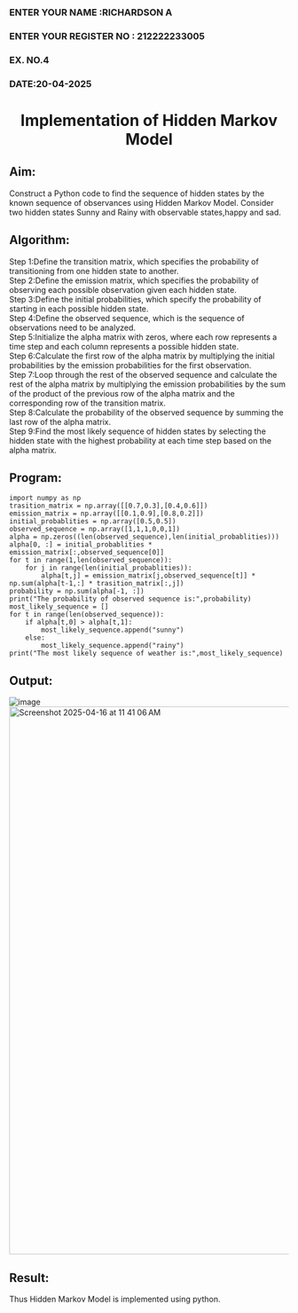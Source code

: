 <H3>ENTER YOUR NAME :RICHARDSON A</H3>
<H3>ENTER YOUR REGISTER NO : 212222233005 </H3>
<H3>EX. NO.4</H3>
<H3>DATE:20-04-2025</H3>
<H1 ALIGN =CENTER> Implementation of Hidden Markov Model</H1>

## Aim: 
Construct a Python code to find the sequence of hidden states by the known sequence of observances using Hidden Markov Model. Consider two hidden states Sunny and Rainy with observable states,happy and sad.

## Algorithm:

Step 1:Define the transition matrix, which specifies the probability of transitioning from  one hidden state to another.<br>
Step 2:Define the emission matrix, which specifies the probability of observing each possible observation given each hidden state.<br>
Step 3:Define the initial probabilities, which specify the probability of starting in each possible hidden state.<br>
Step 4:Define the observed sequence, which is the sequence of observations need to  be analyzed.<br>
Step 5:Initialize the alpha matrix with zeros, where each row represents a time step and each column represents a possible hidden state.<br>
Step 6:Calculate the first row of the alpha matrix by multiplying the initial  probabilities by the emission probabilities for the first observation.<br>
Step 7:Loop through the rest of the observed sequence and calculate the rest of the alpha matrix by multiplying the emission probabilities by the sum of the product of 
       the previous row of the alpha matrix and the corresponding row of the transition matrix.<br>
Step 8:Calculate the probability of the observed sequence by summing the last row of the alpha matrix.<br>
Step 9:Find the most likely sequence of hidden states by selecting the hidden state with the highest probability at each time step based on the alpha matrix.<br>

## Program:
```
import numpy as np
trasition_matrix = np.array([[0.7,0.3],[0.4,0.6]])
emission_matrix = np.array([[0.1,0.9],[0.8,0.2]])
initial_probablities = np.array([0.5,0.5])
observed_sequence = np.array([1,1,1,0,0,1])
alpha = np.zeros((len(observed_sequence),len(initial_probablities)))
alpha[0, :] = initial_probablities * emission_matrix[:,observed_sequence[0]]
for t in range(1,len(observed_sequence)):
    for j in range(len(initial_probablities)):
        alpha[t,j] = emission_matrix[j,observed_sequence[t]] * np.sum(alpha[t-1,:] * trasition_matrix[:,j])
probability = np.sum(alpha[-1, :])
print("The probability of observed sequence is:",probability)
most_likely_sequence = []
for t in range(len(observed_sequence)):
    if alpha[t,0] > alpha[t,1]:
        most_likely_sequence.append("sunny")
    else:
        most_likely_sequence.append("rainy")
print("The most likely sequence of weather is:",most_likely_sequence)
```

## Output:

![image](https://github.com/user-attachments/assets/0d074a00-da87-4925-9d14-817ea7f7b383)
<img width="988" alt="Screenshot 2025-04-16 at 11 41 06 AM" src="https://github.com/user-attachments/assets/d17ec691-fb0f-465c-956e-b4ca6e117bd9" />


## Result:
Thus Hidden Markov Model is implemented using python.

